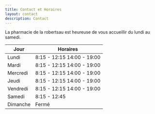 ```yaml
---
title: Contact et Horaires
layout: contact
description: Contact
---
```


La pharmacie de la robertsau est heureuse de vous accueillir du lundi au samedi.

| Jour      | Horaires                                                 |
| --------- | ---------------------------------------------------------|
| Lundi     | 8:15 - 12:15                               14:00 - 19:00 |
| Mardi     | 8:15 - 12:15                               14:00 - 19:00 |
| Mercredi  | 8:15 - 12:15                               14:00 - 19:00 |
| Jeudi     | 8:15 - 12:15                               14:00 - 19:00 |
| Vendredi  | 8:15 - 12:15                               14:00 - 19:00 |
| Samedi    | 8:15 - 12:45                                             |
| Dimanche  | Fermé                                                    |
